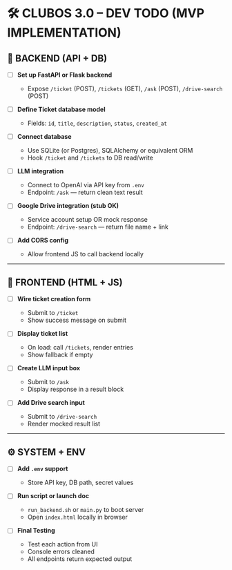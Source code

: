 
# 🛠️ CLUBOS 3.0 – DEV TODO (MVP IMPLEMENTATION)

## 🧱 BACKEND (API + DB)

- [ ] **Set up FastAPI or Flask backend**
  - Expose `/ticket` (POST), `/tickets` (GET), `/ask` (POST), `/drive-search` (POST)

- [ ] **Define Ticket database model**
  - Fields: `id`, `title`, `description`, `status`, `created_at`

- [ ] **Connect database**
  - Use SQLite (or Postgres), SQLAlchemy or equivalent ORM
  - Hook `/ticket` and `/tickets` to DB read/write

- [ ] **LLM integration**
  - Connect to OpenAI via API key from `.env`
  - Endpoint: `/ask` — return clean text result

- [ ] **Google Drive integration (stub OK)**
  - Service account setup OR mock response
  - Endpoint: `/drive-search` — return file name + link

- [ ] **Add CORS config**
  - Allow frontend JS to call backend locally

---

## 🎨 FRONTEND (HTML + JS)

- [ ] **Wire ticket creation form**
  - Submit to `/ticket`
  - Show success message on submit

- [ ] **Display ticket list**
  - On load: call `/tickets`, render entries
  - Show fallback if empty

- [ ] **Create LLM input box**
  - Submit to `/ask`
  - Display response in a result block

- [ ] **Add Drive search input**
  - Submit to `/drive-search`
  - Render mocked result list

---

## ⚙️ SYSTEM + ENV

- [ ] **Add `.env` support**
  - Store API key, DB path, secret values

- [ ] **Run script or launch doc**
  - `run_backend.sh` or `main.py` to boot server
  - Open `index.html` locally in browser

- [ ] **Final Testing**
  - Test each action from UI
  - Console errors cleaned
  - All endpoints return expected output
